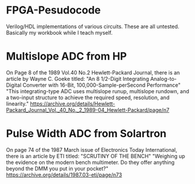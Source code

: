 # FPGA-Pesudocode
Verilog/HDL implementations of various circuits. These are all untested. Basically my workbook while I teach myself.

# Multislope ADC from HP
On Page 8 of the 1989 Vol.40 No.2 Hewlett-Packard Journal, there is an article by Wayne C. Goeke titled:
"An 8 1/2-Digit Integrating Analog-to-Digital Converter with 16-Bit, 100,000-Sample-perSecond Performance"
"This integrating-type ADC uses multislope runup, multislope rundown, and a two-input structure to achieve the required speed, resolution, and linearity."
https://archive.org/details/Hewlett-Packard_Journal_Vol._40_No._2_1989-04_Hewlett-Packard/page/n7


# Pulse Width ADC from Solartron
On page 74 of the 1987 March issue of Electronics Today International, there is an article by ETI titled:
"SCRUTINY OF THE BENCH"
"Weighing up the evidence on the modern bench multimeter. Do they offer anything beyond the DMM you put in your pocket?"
https://archive.org/details/1987.03-eti/page/n73
